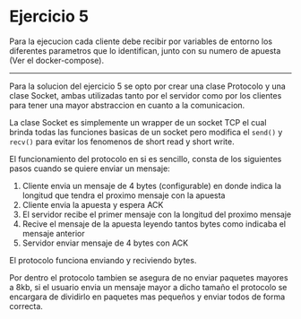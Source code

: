 # Ejercicio 5

Para la ejecucion cada cliente debe recibir por variables de entorno los diferentes parametros que lo identifican, junto con su numero de apuesta (Ver el docker-compose).

---

Para la solucion del ejercicio 5 se opto por crear una clase Protocolo y una clase Socket, ambas utilizadas tanto por el servidor como por los clientes para tener una mayor abstraccion en cuanto a la comunicacion.

La clase Socket es simplemente un wrapper de un socket TCP el cual brinda todas las funciones basicas de un socket pero modifica el `send()` y  `recv()` para evitar los fenomenos de short read y short write.

El funcionamiento del protocolo en si es sencillo, consta de los siguientes pasos cuando se quiere enviar un mensaje:

1. Cliente envia un mensaje de 4 bytes (configurable) en donde indica la longitud que tendra el proximo mensaje con la apuesta
2. Cliente envia la apuesta y espera ACK
3. El servidor recibe el primer mensaje con la longitud del proximo mensaje
4. Recive el mensaje de la apuesta leyendo tantos bytes como indicaba el mensaje anterior
5. Servidor enviar mensaje de 4 bytes con ACK

El protocolo funciona enviando y reciviendo bytes.

Por dentro el protocolo tambien se asegura de no enviar paquetes mayores a 8kb, si el usuario envia un mensaje mayor a dicho tamaño el protocolo se encargara de dividirlo en paquetes mas pequeños y enviar todos de forma correcta.
